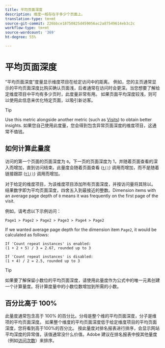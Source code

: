 ```yaml
---
title: 平均页面深度
description: 维度一般存在于多少个页面上。
translation-type: tm+mt
source-git-commit: 226bbce18750825d459056ac2a87549614eb3c2c
workflow-type: tm+mt
source-wordcount: '369'
ht-degree: 55%

---
```



# 平均页面深度

“平均页面深度”度量显示维度项目在给定访问中的距离。 例如，您的主页通常显示的平均页面深度比购买确认页面浅，后者通常在访问时会更深。当您想要了解给定维度项目中平均有多少页时，此度量非常有用。 如果页面平均深度较浅，则可以使用此信息来优化特定页面，以吸引新访客。

>[!TIP]
>
>Use this metric alongside another metric (such as [Visits](visits.md)) to obtain better insights. 如果您自己使用此度量，您会得到包含异常页面深度的维度项目，这通常不值钱。

## 如何计算此量度

访问的第一个页面的页面深度为 `0`。下一页的页面深度为 1，并随着页面查看的深入而增加，直到访问结束。此量度会随着页面查看 ([`t()`](/help/implement/vars/functions/t-method.md)) 调用而增加，而不是随着链接跟踪 ([`tl()`](/help/implement/vars/functions/tl-method.md)) 调用而增加。

对于给定的维度项目，为该维度项目添加所有页面深度，并按访问量将其除以。 结果数字即为平均页面深度，四舍五入到最接近的整数。Dimension items with an average page depth of `0` means it was frequently on the first page of the visit.

例如，请考虑以下示例访问：

```text
Page1 > Page2 > Page2 > Page3 > Page4 > Page2
```

If we wanted average page depth for the dimension item `Page2`, it would be calculated as follows:

```text
If 'Count repeat instances' is enabled:
(1 + 2 + 5) / 3 = 2.67, rounded up to 3

If 'Count repeat instances' is disabled:
(1 + 4) / 2 = 2.5, rounded up to 3
```

>[!TIP]
>
>如果要了解保留小数位的平均页面深度，请使用此量度作为公式中的唯一元素创建一个计算量度。将计算度量中的小数位数增加到所需的小数。

## 百分比高于 100%

此量度通常包含高于 100% 的百分比。分母是整个维的平均页面深度，分子是维项的平均页面深度。 如果整个维度的平均页面深度低于给定维度项目的平均页面深度，您将看到高于100%的百分比。 按此量度对排名报表进行排序，会显示网站平均深度的异常值，该值通常没什么价值。Adobe 建议在排名报表中按其他量度（例如[访问次数](visits.md)）来排序。